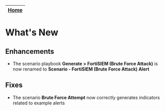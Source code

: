 | [Home](../README.md) | 
|----------------------| 

# What's New

## Enhancements

- The scenario playbook **Generate > FortiSIEM (Brute Force Attack)** is now renamed to **Scenario - FortiSIEM (Brute Force Attack) Alert**

## Fixes

- The scenario **Brute Force Attempt** now correctly generates indicators related to example alerts